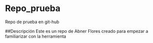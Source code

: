 # Repo_prueba
Repo de prueba en git-hub

##Descripción
Este es un repo de Abner Flores creado para empezar a familiarizar con la herramienta
